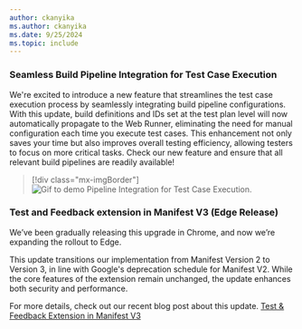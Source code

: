 ```yaml
---
author: ckanyika
ms.author: ckanyika
ms.date: 9/25/2024
ms.topic: include
---
```


### Seamless Build Pipeline Integration for Test Case Execution

We're excited to introduce a new feature that streamlines the test case execution process by seamlessly integrating build pipeline configurations. With this update, build definitions and IDs set at the test plan level will now automatically propagate to the Web Runner, eliminating the need for manual configuration each time you execute test cases. This enhancement not only saves your time but also improves overall testing efficiency, allowing testers to focus on more critical tasks. Check our new feature and ensure that all relevant build pipelines are readily available! 

> [!div class="mx-imgBorder"]
> ![Gif to demo Pipeline Integration for Test Case Execution.](../../media/245-testplans-01.gif "gif to Pipeline Integration for Test Case Execution")

### Test and Feedback extension in Manifest V3 (Edge Release)

We’ve been gradually releasing this upgrade in Chrome, and now we’re expanding the rollout to Edge. 

This update transitions our implementation from Manifest Version 2 to Version 3, in line with Google's deprecation schedule for Manifest V2. While the core features of the extension remain unchanged, the update enhances both security and performance.

For more details, check out our recent blog post about this update. [Test & Feedback Extension in Manifest V3](https://devblogs.microsoft.com/devops/test-feedback-extension-v3/)